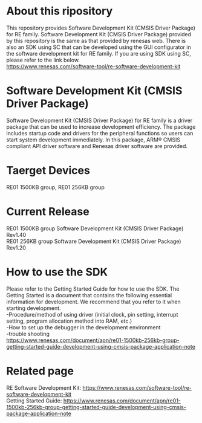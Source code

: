 # About this ripository 
This repository provides Software Development Kit (CMSIS Driver Package) for RE family.
Software Development Kit (CMSIS Driver Package) provided by this repository is the same as that provided by renesas web.
There is also an SDK using SC that can be developed using the GUI configurator in the software development kit for RE family.
If you are using SDK using SC, please refer to the link below.   
https://www.renesas.com/software-tool/re-software-development-kit

# Software Development Kit (CMSIS Driver Package)
Software Development Kit (CMSIS Driver Package) for RE family is a driver package that can be used to increase development efficiency. The package includes startup code and drivers for the peripheral functions so users can start system development immediately. In this package, ARM® CMSIS compliant API driver software and Renesas driver software are provided.


# Taerget Devices
RE01 1500KB group,  RE01 256KB group


# Current Release
RE01 1500KB group Software Development Kit (CMSIS Driver Package) Rev1.40  
RE01 256KB group Software Development Kit (CMSIS Driver Package) Rev1.20


# How to use the SDK
Please refer to the Getting Started Guide for how to use the SDK. 
The Getting Started is a document that contains the following essential information for development. We recommend that you refer to it when starting development.  
-Procedure/method of using driver (initial clock, pin setting, interrupt setting, program allocation method into RAM, etc.)  
-How to set up the debugger in the development environment  
-trouble shooting  
https://www.renesas.com/document/apn/re01-1500kb-256kb-group-getting-started-guide-development-using-cmsis-package-application-note


# Related page
RE Software Development Kit: https://www.renesas.com/software-tool/re-software-development-kit  
Getting Started Guide: https://www.renesas.com/document/apn/re01-1500kb-256kb-group-getting-started-guide-development-using-cmsis-package-application-note
